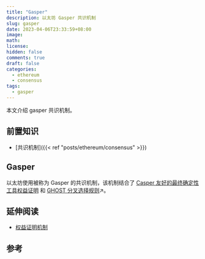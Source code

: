 ```yaml
---
title: "Gasper"
description: 以太坊 Gasper 共识机制
slug: gasper
date: 2023-04-06T23:33:59+08:00
image:
math:
license:
hidden: false
comments: true
draft: false
categories:
  - ethereum
  - consensus
tags:
  - gasper
---
```


本文介绍 gasper 共识机制。

<!--more-->

## 前置知识

- [共识机制]({{< ref "posts/ethereum/consensus" >}})

## Gasper

以太坊使用被称为 Gasper 的共识机制，该机制结合了 [Casper 友好的最终确定性工具权益证明](https://arxiv.org/abs/1710.09437) 和 [GHOST 分叉选择规则](https://arxiv.org/abs/2003.03052)↗。

## 延伸阅读

- [权益证明机制](https://ethereum.org/zh/developers/docs/consensus-mechanisms/pos/)

## 参考

